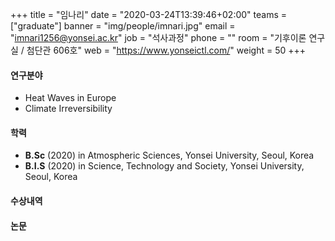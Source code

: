 ﻿+++
title = "임나리"
date = "2020-03-24T13:39:46+02:00"
teams = ["graduate"]
banner = "img/people/imnari.jpg"
email = "imnari1256@yonsei.ac.kr"
job = "석사과정"
phone = ""
room = "기후이론 연구실 / 첨단관 606호"
web = "https://www.yonseictl.com/"
weight = 50
+++

#### 연구분야
+ Heat Waves in Europe
+ Climate Irreversibility

#### 학력
 + **B.Sc** (2020) in Atmospheric Sciences, Yonsei University, Seoul, Korea
 + **B.I.S** (2020) in Science, Technology and Society, Yonsei University, Seoul, Korea

#### 수상내역

#### 논문
